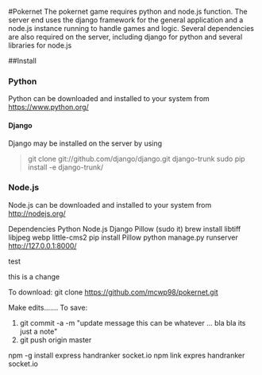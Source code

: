 #Pokernet
The pokernet game requires python and node.js function. The server end uses the django framework for the general application and a node.js instance running to handle games and logic.
Several dependencies are also required on the server, including django for python and several libraries for node.js

##Install

### Python
Python can be downloaded and installed to your system from https://www.python.org/

#### Django
Django may be installed on the server by using
>git clone git://github.com/django/django.git django-trunk
>sudo pip install -e django-trunk/

### Node.js
Node.js can be downloaded and installed to your system from  http://nodejs.org/

Dependencies
	Python
	Node.js
	Django
	Pillow (sudo it)
		brew install libtiff libjpeg webp little-cms2
		pip install Pillow
python manage.py runserver
http://127.0.0.1:8000/

test

this is a change


To download:
	git clone https://github.com/mcwp98/pokernet.git

Make edits.......
To save:
1. git commit -a -m "update message this can be whatever ... bla bla its just a note"
2. git push origin master

npm -g install express handranker socket.io
npm link expres handranker socket.io